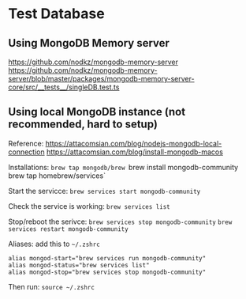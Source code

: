 # Test Database

## Using MongoDB Memory server

https://github.com/nodkz/mongodb-memory-server
https://github.com/nodkz/mongodb-memory-server/blob/master/packages/mongodb-memory-server-core/src/__tests__/singleDB.test.ts

## Using local MongoDB instance (not recommended, hard to setup)

Reference:
https://attacomsian.com/blog/nodejs-mongodb-local-connection
https://attacomsian.com/blog/install-mongodb-macos

Installations:
`brew tap mongodb/brew
  `brew install mongodb-community`
  `brew tap homebrew/services`

Start the servicce:
`brew services start mongodb-community`

Check the service is working:
`brew services list`

Stop/reboot the serivce:
`brew services stop mongodb-community`
`brew services restart mongodb-community`

Aliases: add this to `~/.zshrc`

```
alias mongod-start="brew services run mongodb-community"
alias mongod-status="brew services list"
alias mongod-stop="brew services stop mongodb-community"
```

Then run:
`source ~/.zshrc`
